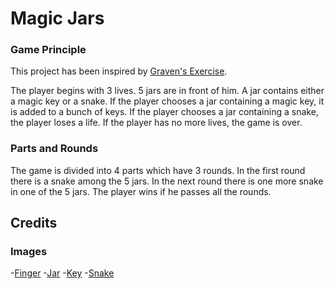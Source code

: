 # Magic Jars
### Game Principle

This project has been inspired by [Graven's Exercise](http://graven.yt/git/git.pdf).

The player begins with 3 lives.
5 jars are in front of him.
A jar contains either a magic key or a snake.
If the player chooses a jar containing a magic key, it is added to a bunch of keys.
If the player chooses a jar containing a snake, the player loses a life.
If the player has no more lives, the game is over.

### Parts and Rounds
The game is divided into 4 parts which have 3 rounds.
In the first round there is a snake among the 5 jars.
In the next round there is one more snake in one of the 5 jars.
The player wins if he passes all the rounds.

## Credits
### Images
-[Finger](https://www.flaticon.com/free-icon/tap_1612781?term=finger&page=1&position=10&page=1&position=10&related_id=1612781&origin=search)
-[Jar](https://www.flaticon.com/free-icon/vase_821933?term=vase&page=1&position=10&page=1&position=10&related_id=821933&origin=search)
-[Key](https://www.flaticon.com/free-icon/key_4164393?term=magic%20key&page=1&position=11&page=1&position=11&related_id=4164393&origin=search)
-[Snake](https://www.flaticon.com/free-icon/snakes_2484671?term=snake&page=1&position=17&page=1&position=17&related_id=2484671&origin=search)
